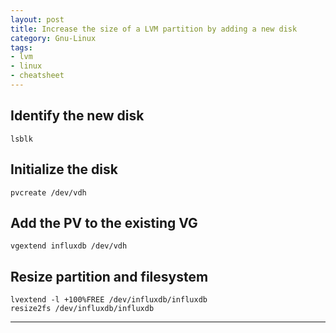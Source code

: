 ```yaml
---
layout: post
title: Increase the size of a LVM partition by adding a new disk
category: Gnu-Linux
tags:
- lvm
- linux
- cheatsheet
---
```


## Identify the new disk
  
```
lsblk
```

## Initialize the disk

```
pvcreate /dev/vdh
```

## Add the PV to the existing VG
  
```
vgextend influxdb /dev/vdh
```
  
## Resize partition and filesystem

```
lvextend -l +100%FREE /dev/influxdb/influxdb
resize2fs /dev/influxdb/influxdb
```

----
